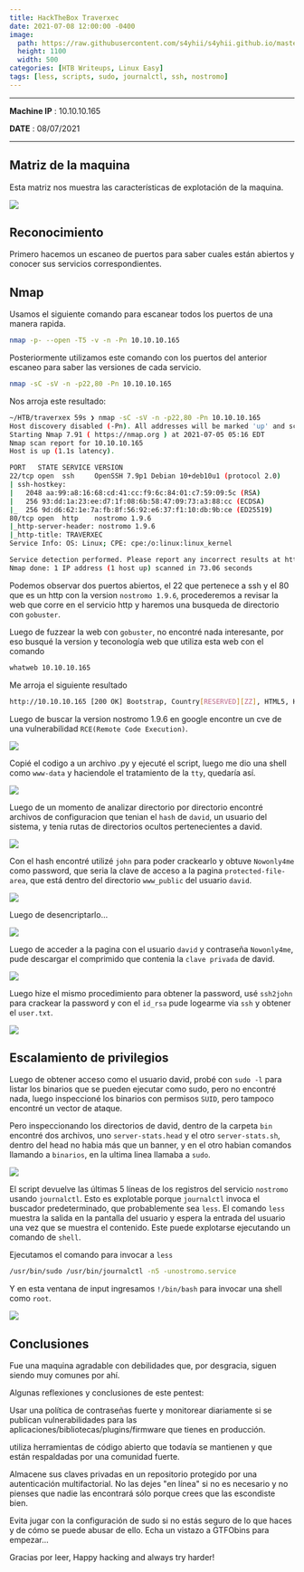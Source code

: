 ```yaml
---
title: HackTheBox Traverxec
date: 2021-07-08 12:00:00 -0400
image: 
  path: https://raw.githubusercontent.com/s4yhii/s4yhii.github.io/master/assets/images/htb/traverxec/banner.jpg 
  height: 1100
  width: 500
categories: [HTB Writeups, Linux Easy]
tags: [less, scripts, sudo, journalctl, ssh, nostromo]
---
```


***

**Machine IP** : 10.10.10.165

**DATE**  : 08/07/2021

***

## Matriz de la maquina


Esta matriz nos muestra las características de explotación de la maquina.

![](https://raw.githubusercontent.com/s4yhii/s4yhii.github.io/master/assets/images/htb/traverxec/matrix.png)

## Reconocimiento


Primero hacemos un escaneo de puertos para saber cuales están abiertos y conocer sus servicios correspondientes.

## Nmap 

Usamos el siguiente comando para escanear todos los puertos de una manera rapida.

```bash
nmap -p- --open -T5 -v -n -Pn 10.10.10.165
```

Posteriormente utilizamos este comando con los puertos del anterior escaneo para saber las versiones de cada servicio.

```bash
nmap -sC -sV -n -p22,80 -Pn 10.10.10.165
```

Nos arroja este resultado:

```bash
~/HTB/traverxex 59s ❯ nmap -sC -sV -n -p22,80 -Pn 10.10.10.165                                     59s
Host discovery disabled (-Pn). All addresses will be marked 'up' and scan times will be slower.
Starting Nmap 7.91 ( https://nmap.org ) at 2021-07-05 05:16 EDT
Nmap scan report for 10.10.10.165
Host is up (1.1s latency).

PORT   STATE SERVICE VERSION
22/tcp open  ssh     OpenSSH 7.9p1 Debian 10+deb10u1 (protocol 2.0)
| ssh-hostkey: 
|   2048 aa:99:a8:16:68:cd:41:cc:f9:6c:84:01:c7:59:09:5c (RSA)
|   256 93:dd:1a:23:ee:d7:1f:08:6b:58:47:09:73:a3:88:cc (ECDSA)
|_  256 9d:d6:62:1e:7a:fb:8f:56:92:e6:37:f1:10:db:9b:ce (ED25519)
80/tcp open  http    nostromo 1.9.6
|_http-server-header: nostromo 1.9.6
|_http-title: TRAVERXEC
Service Info: OS: Linux; CPE: cpe:/o:linux:linux_kernel

Service detection performed. Please report any incorrect results at https://nmap.org/submit/ .
Nmap done: 1 IP address (1 host up) scanned in 73.06 seconds
```

Podemos observar dos puertos abiertos, el 22 que pertenece a ssh y el 80 que es un http con la version `nostromo 1.9.6`, procederemos a revisar la web que corre en el servicio http y haremos una busqueda de directorio con `gobuster`.

Luego de fuzzear la web con `gobuster`, no encontré nada interesante, por eso busqué la version y teconología web que utiliza esta web con el comando

```bash
whatweb 10.10.10.165
```

Me arroja el siguiente resultado

```bash
http://10.10.10.165 [200 OK] Bootstrap, Country[RESERVED][ZZ], HTML5, HTTPServer[nostromo 1.9.6], IP[10.10.10.165], JQuery, Script, Title[TRAVERXEC]
```

Luego de buscar la version nostromo 1.9.6 en google encontre un cve de una vulnerabilidad `RCE(Remote Code Execution)`.

![](https://raw.githubusercontent.com/s4yhii/s4yhii.github.io/master/assets/images/htb/traverxec/exploitdb.png)

Copié el codigo a un archivo .py y ejecuté el script, luego me dio una shell como `www-data` y haciendole el tratamiento de la `tty`, quedaría así.

![](https://raw.githubusercontent.com/s4yhii/s4yhii.github.io/master/assets/images/htb/traverxec/wwwdata.png)

Luego de un momento de analizar directorio por directorio encontré archivos de configuracion que tenian el `hash` de `david`, un usuario del sistema, y tenia rutas de directorios ocultos pertenecientes a david.

![](https://raw.githubusercontent.com/s4yhii/s4yhii.github.io/master/assets/images/htb/traverxec/nhttpd.png)

Con el hash encontré utilizé `john` para poder crackearlo y obtuve `Nowonly4me` como password, que seria la clave de acceso a la pagina `protected-file-area`, que está dentro del directorio `www_public` del usuario `david`.

![](https://raw.githubusercontent.com/s4yhii/s4yhii.github.io/master/assets/images/htb/traverxec/davidhash.png)

Luego de desencriptarlo...

![](https://raw.githubusercontent.com/s4yhii/s4yhii.github.io/master/assets/images/htb/traverxec/deshashed.png)

Luego de acceder a la pagina con el usuario `david` y contraseña `Nowonly4me`, pude descargar el comprimido que contenia la `clave privada` de david. 

![](https://raw.githubusercontent.com/s4yhii/s4yhii.github.io/master/assets/images/htb/traverxec/protected-file.png)

Luego hize el mismo procedimiento para obtener la password, usé `ssh2john` para crackear la password y con el `id_rsa` pude logearme via `ssh` y obtener el `user.txt`.

![](https://raw.githubusercontent.com/s4yhii/s4yhii.github.io/master/assets/images/htb/traverxec/user.png)


## Escalamiento de privilegios

Luego de obtener acceso como el usuario david, probé con `sudo -l` para listar los binarios que se pueden ejecutar como sudo, pero no encontré nada, luego inspeccioné los binarios con permisos `SUID`, pero tampoco encontré un vector de ataque.

Pero inspeccionando los directorios de david, dentro de la carpeta `bin` encontré dos archivos, uno `server-stats.head` y el otro `server-stats.sh`, dentro del head no habia más que  un banner, y en el otro habian comandos llamando a `binarios`, en la ultima linea llamaba a `sudo`.

![](https://raw.githubusercontent.com/s4yhii/s4yhii.github.io/master/assets/images/htb/traverxec/davidbin.png)

El script devuelve las últimas 5 líneas de los registros del servicio `nostromo` usando `journalctl`. Esto es explotable porque `journalctl` invoca el buscador predeterminado, que probablemente sea `less`. El comando `less` muestra la salida en la pantalla del usuario y espera la entrada del usuario una vez que se muestra el contenido. Este puede explotarse ejecutando un comando de `shell`.

Ejecutamos el comando para invocar a `less`

```bash
/usr/bin/sudo /usr/bin/journalctl -n5 -unostromo.service
```
Y en esta ventana de input ingresamos `!/bin/bash` para invocar una shell como `root`.

![](https://raw.githubusercontent.com/s4yhii/s4yhii.github.io/master/assets/images/htb/traverxec/root.png)


## Conclusiones


Fue una maquina agradable con debilidades que, por desgracia, siguen siendo muy comunes por ahí.

Algunas reflexiones y conclusiones de este pentest:

Usar una política de contraseñas fuerte y monitorear diariamente si se publican vulnerabilidades para las aplicaciones/bibliotecas/plugins/firmware que tienes en producción.

utiliza herramientas de código abierto que todavía se mantienen y que están respaldadas por una comunidad fuerte.

Almacene sus claves privadas en un repositorio protegido por una autenticación multifactorial. No las dejes "en línea" si no es necesario y no pienses que nadie las encontrará sólo porque crees que las escondiste bien.

Evita jugar con la configuración de sudo si no estás seguro de lo que haces y de cómo se puede abusar de ello. Echa un vistazo a GTFObins para empezar...

Gracias por leer, Happy hacking and always try harder!